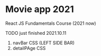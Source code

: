 # Movie app 2021

React JS Fundamentals Course (2021 now)

TODO
just finished 2021.10.11
1. navBar CSS (LEFT SIDE BAR)
2. detailPAge CSS